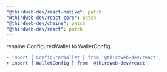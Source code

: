 ```yaml
---
"@thirdweb-dev/react-native": patch
"@thirdweb-dev/react-core": patch
"@thirdweb-dev/chains": patch
"@thirdweb-dev/react": patch
---
```


rename ConfiguredWallet to WalletConfig

```diff
- import { ConfiguredWallet } from '@thirdweb-dev/react';
+ import { WalletConfig } from '@thirdweb-dev/react';
```
